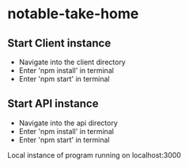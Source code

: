 # notable-take-home

## Start Client instance

* Navigate into the client directory
* Enter 'npm install' in terminal
* Enter 'npm start' in terminal

## Start API instance

* Navigate into the api directory
* Enter 'npm install' in terminal
* Enter 'npm start' in terminal


Local instance of program running on localhost:3000

